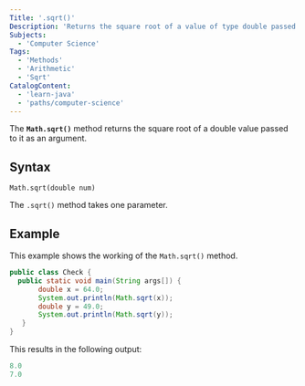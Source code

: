 ```yaml
---
Title: '.sqrt()'
Description: 'Returns the square root of a value of type double passed to it as argument.'
Subjects:
  - 'Computer Science'
Tags:
  - 'Methods'
  - 'Arithmetic'
  - 'Sqrt'
CatalogContent:
  - 'learn-java'
  - 'paths/computer-science'
---
```


The **`Math.sqrt()`** method returns the square root of a double value passed to it as an argument.

## Syntax

```pseudo
Math.sqrt(double num)
```

The `.sqrt()` method takes one parameter.

## Example

This example shows the working of the `Math.sqrt()` method.  

```java
public class Check {
  public static void main(String args[]) {
       double x = 64.0;  
       System.out.println(Math.sqrt(x));
       double y = 49.0;
       System.out.println(Math.sqrt(y));
   }
}
```

This results in the following output:

```java
8.0
7.0
```


